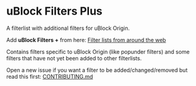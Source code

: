 # uBlock Filters Plus
A filterlist with additional filters for uBlock Origin.

Add **uBlock Filters +** from here: [Filter lists from around the web](https://github.com/gorhill/uBlock/wiki/Filter-lists-from-around-the-web#external-filter-lists-of-interest)

Contains filters specific to uBlock Origin (like popunder filters) and some filters that have not yet been added to other filterlists.

Open a new issue if you want a filter to be added/changed/removed but read this first: [CONTRIBUTING.md](https://github.com/IDKwhattoputhere/uBlock-Filters-Plus/blob/master/CONTRIBUTING.md)
